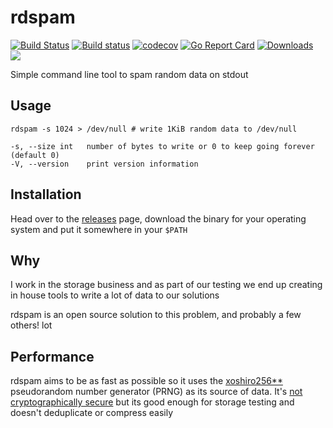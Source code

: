 # rdspam

[![Build Status](https://travis-ci.com/pwr22/rdspam.svg?branch=master)](https://travis-ci.com/pwr22/rdspam)
[![Build status](https://ci.appveyor.com/api/projects/status/cuptxx2040f6f9sa/branch/master?svg=true)](https://ci.appveyor.com/project/pwr22/rdspam/branch/master)
[![codecov](https://codecov.io/gh/pwr22/rdspam/branch/master/graph/badge.svg)](https://codecov.io/gh/pwr22/rdspam)
[![Go Report Card](https://goreportcard.com/badge/github.com/pwr22/rdspam)](https://goreportcard.com/report/github.com/pwr22/rdspam)
[![Downloads](https://img.shields.io/github/downloads/pwr22/rdspam/total.svg)](https://github.com/pwr22/rdspam/releases)
[![](https://tokei.rs/b1/github/pwr22/rdspam)](https://github.com/pwr22/rdspam)

Simple command line tool to spam random data on stdout

## Usage

    rdspam -s 1024 > /dev/null # write 1KiB random data to /dev/null

    -s, --size int   number of bytes to write or 0 to keep going forever (default 0)   
    -V, --version    print version information

## Installation

Head over to the [releases](https://github.com/pwr22/rdspam/releases) page, download the binary for your operating system and put it somewhere in your `$PATH`

## Why

I work in the storage business and as part of our testing we end up creating in house tools to write a lot of data to our solutions

rdspam is an open source solution to this problem, and probably a few others! lot

## Performance

rdspam aims to be as fast as possible so it uses the [xoshiro256**](http://xoshiro.di.unimi.it/) pseudorandom number generator (PRNG) as its source of data. It's [not cryptographically secure](http://www.pcg-random.org/posts/a-quick-look-at-xoshiro256.html) but its good enough for storage testing and doesn't deduplicate or compress easily